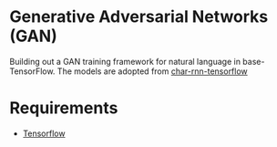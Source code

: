 # Generative Adversarial Networks (GAN)
Building out a GAN training framework for natural language in base-TensorFlow.  The models are adopted from [char-rnn-tensorflow](https://github.com/sherjilozair/char-rnn-tensorflow)

# Requirements
- [Tensorflow](http://www.tensorflow.org)

